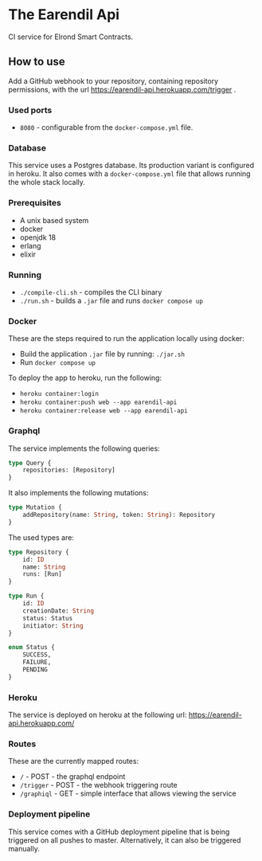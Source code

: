 # The Earendil Api
CI service for Elrond Smart Contracts. 

## How to use
Add a GitHub webhook to your repository, containing repository permissions, with the url https://earendil-api.herokuapp.com/trigger .

### Used ports
* `8080` - configurable from the `docker-compose.yml` file.

### Database
This service uses a Postgres database. Its production variant is configured in heroku. It also comes with a `docker-compose.yml`
file that allows running the whole stack locally.

### Prerequisites
* A unix based system
* docker 
* openjdk 18
* erlang
* elixir

### Running
* `./compile-cli.sh` - compiles the CLI binary
* `./run.sh` - builds a `.jar` file and runs `docker compose up`

### Docker
These are the steps required to run the application locally using docker:
* Build the application `.jar` file by running: `./jar.sh`
* Run `docker compose up`

To deploy the app to heroku, run the following:
* `heroku container:login`
* `heroku container:push web --app earendil-api`
* `heroku container:release web --app earendil-api`

### Graphql
The service implements the following queries:
```graphql
type Query {
    repositories: [Repository]
}
```

It also implements the following mutations:
```graphql
type Mutation {
    addRepository(name: String, token: String): Repository
}
```

The used types are:
```graphql
type Repository {
    id: ID
    name: String
    runs: [Run]
}

type Run {
    id: ID
    creationDate: String
    status: Status
    initiator: String
}

enum Status {
    SUCCESS,
    FAILURE,
    PENDING
}
```

### Heroku
The service is deployed on heroku at the following url:
https://earendil-api.herokuapp.com/

### Routes
These are the currently mapped routes:
* `/` - POST - the graphql endpoint
* `/trigger` - POST - the webhook triggering route
* `/graphiql` - GET - simple interface that allows viewing the service

### Deployment pipeline
This service comes with a GitHub deployment pipeline that is being triggered on all pushes to master. 
Alternatively, it can also be triggered manually.

